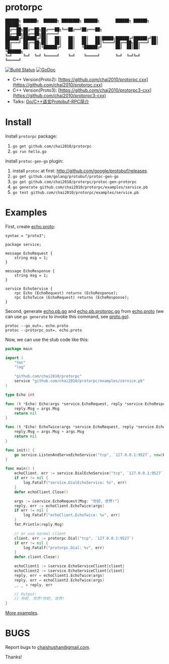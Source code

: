 # protorpc

```
██████╗ ██████╗  ██████╗ ████████╗ ██████╗       ██████╗ ██████╗  ██████╗
██╔══██╗██╔══██╗██╔═══██╗╚══██╔══╝██╔═══██╗      ██╔══██╗██╔══██╗██╔════╝
██████╔╝██████╔╝██║   ██║   ██║   ██║   ██║█████╗██████╔╝██████╔╝██║     
██╔═══╝ ██╔══██╗██║   ██║   ██║   ██║   ██║╚════╝██╔══██╗██╔═══╝ ██║     
██║     ██║  ██║╚██████╔╝   ██║   ╚██████╔╝      ██║  ██║██║     ╚██████╗
╚═╝     ╚═╝  ╚═╝ ╚═════╝    ╚═╝    ╚═════╝       ╚═╝  ╚═╝╚═╝      ╚═════╝
```

[![Build Status](https://travis-ci.org/chai2010/protorpc.svg)](https://travis-ci.org/chai2010/protorpc)
[![GoDoc](https://godoc.org/github.com/chai2010/protorpc?status.svg)](https://godoc.org/github.com/chai2010/protorpc)

- C++ Version(Proto2): [https://github.com/chai2010/protorpc.cxx](https://github.com/chai2010/protorpc.cxx)
- C++ Version(Proto3): [https://github.com/chai2010/protorpc3-cxx](https://github.com/chai2010/protorpc3-cxx)
- Talks: [Go/C++语言Protobuf-RPC简介](http://go-talks.appspot.com/github.com/chai2010/talks/chai2010-protorpc-intro.slide)

# Install

Install `protorpc` package:

1. `go get github.com/chai2010/protorpc`
1. `go run hello.go`

Install `protoc-gen-go` plugin:

1. install `protoc` at first: http://github.com/google/protobuf/releases
1. `go get github.com/golang/protobuf/protoc-gen-go`
1. `go get github.com/chai2010/protorpc/protoc-gen-protorpc`
1. `go generate github.com/chai2010/protorpc/examples/service.pb`
1. `go test github.com/chai2010/protorpc/examples/service.pb`


# Examples

First, create [echo.proto](examples/service.pb/echo.proto):

```Proto
syntax = "proto3";

package service;

message EchoRequest {
	string msg = 1;
}

message EchoResponse {
	string msg = 1;
}

service EchoService {
	rpc Echo (EchoRequest) returns (EchoResponse);
	rpc EchoTwice (EchoRequest) returns (EchoResponse);
}
```

Second, generate [echo.pb.go](examples/service.pb/echo.pb.go) and [echo.pb.protorpc.go](examples/service.pb/echo.pb.protorpc.go)
from [echo.proto](examples/service.pb/echo.proto) (we can use `go generate` to invoke this command, see [proto.go](examples/service.pb/proto.go)).

	protoc --go_out=. echo.proto
	protoc --protorpc_out=. echo.proto


Now, we can use the stub code like this:

```Go
package main

import (
	"fmt"
	"log"

	"github.com/chai2010/protorpc"
	service "github.com/chai2010/protorpc/examples/service.pb"
)

type Echo int

func (t *Echo) Echo(args *service.EchoRequest, reply *service.EchoResponse) error {
	reply.Msg = args.Msg
	return nil
}

func (t *Echo) EchoTwice(args *service.EchoRequest, reply *service.EchoResponse) error {
	reply.Msg = args.Msg + args.Msg
	return nil
}

func init() {
	go service.ListenAndServeEchoService("tcp", `127.0.0.1:9527`, new(Echo))
}

func main() {
	echoClient, err := service.DialEchoService("tcp", `127.0.0.1:9527`)
	if err != nil {
		log.Fatalf("service.DialEchoService: %v", err)
	}
	defer echoClient.Close()

	args := &service.EchoRequest{Msg: "你好, 世界!"}
	reply, err := echoClient.EchoTwice(args)
	if err != nil {
		log.Fatalf("echoClient.EchoTwice: %v", err)
	}
	fmt.Println(reply.Msg)

	// or use normal client
	client, err := protorpc.Dial("tcp", `127.0.0.1:9527`)
	if err != nil {
		log.Fatalf("protorpc.Dial: %v", err)
	}
	defer client.Close()

	echoClient1 := &service.EchoServiceClient{client}
	echoClient2 := &service.EchoServiceClient{client}
	reply, err = echoClient1.EchoTwice(args)
	reply, err = echoClient2.EchoTwice(args)
	_, _ = reply, err

	// Output:
	// 你好, 世界!你好, 世界!
}
```

[More examples](examples).

# BUGS

Report bugs to <chaishushan@gmail.com>.

Thanks!
